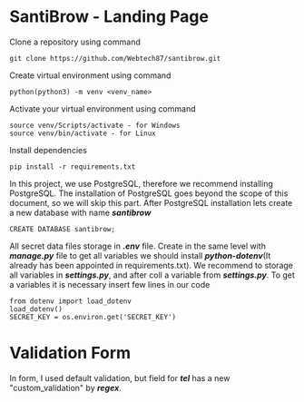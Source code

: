 # SantiBrow - Landing Page

Clone a repository using command 
    
    git clone https://github.com/Webtech87/santibrow.git

Create virtual environment using command 

    python(python3) -m venv <venv_name>

Activate your virtual environment using command

    source venv/Scripts/activate - for Windows
    source venv/bin/activate - for Linux

Install dependencies

    pip install -r requirements.txt

In this project, we use PostgreSQL, therefore we recommend installing PostgreSQL. The installation of PostgreSQL goes beyond the scope of this document, so we will skip this part.
After PostgreSQL installation lets create a new database with name **_santibrow_**
    
    CREATE DATABASE santibrow;

All secret data files storage in **_.env_** file. Create in the same level with **_manage.py_** file
to get all variables we should install **_python-dotenv_**(It already has been appointed in requirements.txt).
We recommend to storage all variables in  **_settings.py_**, and after coll a variable from **_settings.py_**. To get a variables it is necessary insert few lines in our code
    
    from dotenv import load_dotenv
    load_dotenv()
    SECRET_KEY = os.environ.get('SECRET_KEY')

# Validation Form
In form, I used default validation, but field for **_tel_** has a new "custom_validation" by **_regex_**.